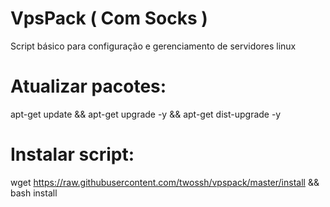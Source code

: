 # VpsPack ( Com Socks )

Script básico para configuração e gerenciamento de servidores linux

# Atualizar pacotes:

apt-get update && apt-get upgrade -y && apt-get dist-upgrade -y

# Instalar script:

wget https://raw.githubusercontent.com/twossh/vpspack/master/install && bash install
